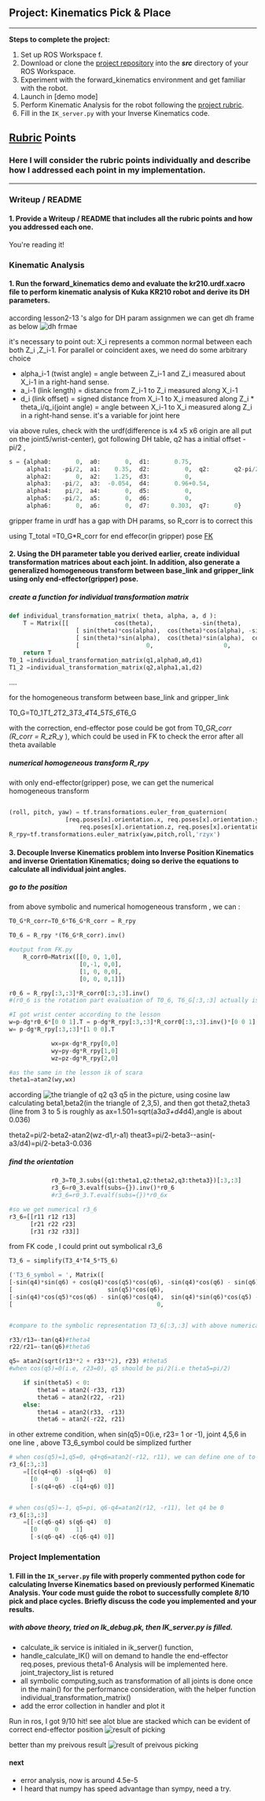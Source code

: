 ## Project: Kinematics Pick & Place 

---


**Steps to complete the project:**  


1. Set up  ROS Workspace f.
2. Download or clone the [project repository](https://github.com/udacity/RoboND-Kinematics-Project) into the ***src*** directory of your ROS Workspace.  
3. Experiment with the forward_kinematics environment and get familiar with the robot.
4. Launch in [demo mode] 
5. Perform Kinematic Analysis for the robot following the [project rubric](https://review.udacity.com/#!/rubrics/972/view).
6. Fill in the `IK_server.py` with your Inverse Kinematics code. 


[//]: # (Image References)

[image1]: ./misc_images/misc1.png
[image3]: ./misc_images/final.png
[image2]: ./misc_images/theta2.png
[image4]: ./misc_images/kuka-dh.png
[image5]: ./misc_images/9blue.png
[image6]: ./misc_images/dh-frame.png
[image7]: ./misc_images/9blue-2.png
## [Rubric](https://review.udacity.com/#!/rubrics/972/view) Points
### Here I will consider the rubric points individually and describe how I addressed each point in my implementation.  

---
### Writeup / README

#### 1. Provide a Writeup / README that includes all the rubric points and how you addressed each one.   
You're reading it!

### Kinematic Analysis
#### 1. Run the forward_kinematics demo and evaluate the kr210.urdf.xacro file to perform kinematic analysis of Kuka KR210 robot and derive its DH parameters.

according lesson2-13 's algo for DH param assignmen we can get dh frame as below ![dh frmae][image6]

it's necessary to point out:​​  X_i   represents a  common normal between each   both ​Z_i ,Z_i-1. For parallel or coincident   axes, we need do some arbitrary choice


* alpha_i-1 (twist angle) = angle between Z_i-1 and Z_i​​  measured about X_i-1 in a right-hand sense.
* a_i-1 (link length) = distance from Z_i-1 to Z_i​​ measured along  X_i-1
* d_i  (link offset) = signed distance from X_i-1 to X_i measured along Z_i​​
​* theta_i/q_i(joint angle) = angle between X_i-1 to X_i measured along Z_i​​ in a right-hand sense. it's a variable for joint here


via above rules, check with the urdf(difference is  x4 x5 x6  origin are all put on the joint5/wrist-center),  got following DH table, q2 has a initial offset -pi/2​ , 

```python
s = {alpha0:       0,  a0:       0,  d1:       0.75,
     alpha1:   -pi/2,  a1:    0.35,  d2:          0,  q2:       q2-pi/2,
     alpha2:       0,  a2:    1.25,  d3:          0,  
     alpha3:   -pi/2,  a3:  -0.054,  d4:       0.96+0.54,
     alpha4:    pi/2,  a4:       0,  d5:          0,
     alpha5:   -pi/2,  a5:       0,  d6:          0,
     alpha6:       0,  a6:       0,  d7:      0.303,  q7:       0}
```

gripper frame in urdf has a gap with DH params, so R_corr is to correct this

using T_total =T0_G*R_corr for end effecor(in gripper) pose [FK](./FK.py)

#### 2. Using the DH parameter table you derived earlier, create individual transformation matrices about each joint. In addition, also generate a generalized homogeneous transform between base_link and gripper_link using only end-effector(gripper) pose.

#####  create a function for individual transformation matrix

```python
def individual_transformation_matrix( theta, alpha, a, d ):
    T = Matrix([[             cos(theta),             -sin(theta),            0,             a],
                   [ sin(theta)*cos(alpha),  cos(theta)*cos(alpha), -sin(alpha),-sin(alpha)*d],
                   [ sin(theta)*sin(alpha),  cos(theta)*sin(alpha),  cos(alpha), cos(alpha)*d],
                   [                   0,                    0,            0,               1]])
    return T
T0_1 =individual_transformation_matrix(q1,alpha0,a0,d1)
T1_2 =individual_transformation_matrix(q2,alpha1,a1,d2)

```
....

for the homogeneous transform  between base_link and gripper_link

T0_G=T0_1*T1_2*T2_3*T3_4*T4_5*T5_6*T6_G

with the correction, end-effector pose could be got from T0_G*R_corr  (R_corr = R_z*R_y ), which could be used in FK to check the error after all theta available


##### numerical homogeneous transform R_rpy

with only end-effector(gripper) pose, we can get the numerical homogeneous transform

```python

(roll, pitch, yaw) = tf.transformations.euler_from_quaternion(
                [req.poses[x].orientation.x, req.poses[x].orientation.y,
                    req.poses[x].orientation.z, req.poses[x].orientation.w])
R_rpy=tf.transformations.euler_matrix(yaw,pitch,roll,'rzyx')
```



#### 3. Decouple Inverse Kinematics problem into Inverse Position Kinematics and inverse Orientation Kinematics; doing so derive the equations to calculate all individual joint angles.



##### go to the position

from above symbolic and numerical  homogeneous transform , we can : 

```python
T0_G*R_corr=T0_6*T6_G*R_corr = R_rpy

T0_6 = R_rpy *(T6_G*R_corr).inv()

#output from FK.py
    R_corr0=Matrix([[0, 0, 1,0],
                    [0,-1, 0,0],
                    [1, 0, 0,0],
                    [0, 0, 0,1]])

r0_6 = R_rpy[:3,:3]*R_corr0[:3,:3].inv()
#(r0_6 is the rotation part evaluation of T0_6, T6_G[:3,:3] actually is Identity matrix/I)

#I got wrist center according to the lesson
w=p-dg*r0_6*[0 0 1].T = p-dg*R_rpy[:3,:3]*R_corr0[:3,:3].inv()*[0 0 1].T 
w= p-dg*R_rpy[:3,:3]*[1 0 0].T

            wx=px-dg*R_rpy[0,0]
            wy=py-dg*R_rpy[1,0]
            wz=pz-dg*R_rpy[2,0]

#as the same in the lesson ik of scara
theta1=atan2(wy,wx)

```
        
according  ![the triangle of q2 q3 q5 in the picture][image4], using cosine law calculating beta1,beta2(in the triangle of 2,3,5), and then got theta2,theta3 (line from  3 to  5 is roughly as ax=1.501=sqrt(a3*a3+d4*d4),angle is about 0.036)

theta2=pi/2-beta2-atan2(wz-d1,r-a1)
theat3=pi/2-beta3--asin(-a3/d4)=pi/2-beta3-0.036

##### find the orientation

```python
            r0_3=T0_3.subs({q1:theta1,q2:theta2,q3:theta3})[:3,:3]
            r3_6=r0_3.evalf(subs={}).inv()*r0_6
            #r3_6=r0_3.T.evalf(subs={})*r0_6x

#so we get numerical r3_6
r3_6=[[r11 r12 r13]
      [r21 r22 r23]
      [r31 r32 r33]]

```


from FK code , I could print out symbolical r3_6
```python
T3_6 = simplify(T3_4*T4_5*T5_6)

('T3_6_symbol = ', Matrix([
[-sin(q4)*sin(q6) + cos(q4)*cos(q5)*cos(q6), -sin(q4)*cos(q6) - sin(q6)*cos(q4)*cos(q5), -sin(q5)*cos(q4), -0.054],
[                           sin(q5)*cos(q6),                           -sin(q5)*sin(q6),          cos(q5),    1.5],
[-sin(q4)*cos(q5)*cos(q6) - sin(q6)*cos(q4),  sin(q4)*sin(q6)*cos(q5) - cos(q4)*cos(q6),  sin(q4)*sin(q5),      0],
[                                         0,                                          0,                0,      1]]))


#compare to the symbolic representation T3_6[:3,:3] with above numerical r3_6 ,theat4-6 could be derived as:

r33/r13=-tan(q4)#theta4
r22/r21=-tan(q6)#theta6

q5= atan2(sqrt(r13**2 + r33**2), r23) #theta5
#when cos(q5)=0(i.e, r23=0), q5 should be pi/2(i.e theta5=pi/2)

    if sin(theta5) < 0:
        theta4 = atan2(-r33, r13)
        theta6 = atan2(r22, -r21)
    else:
        theta4 = atan2(r33, -r13)
        theta6 = atan2(-r22, r21)


```


in other extreme condition, when sin(q5)=0(i.e, r23= 1 or -1), joint 4,5,6 in one line , above T3_6_symbol could be simplized further

```python
# when cos(q5)=1,q5=0, q4+q6=atan2(-r12, r11), we can define one of to be 0
r3_6[:3,:3]
    =[[c(q4+q6) -s(q4+q6)  0]
      [0	 0 	   1]
      [-s(q4+q6) -c(q4+q6) 0]]


# when cos(q5)=-1, q5=pi, q6-q4=atan2(r12, -r11), let q4 be 0
r3_6[:3,:3]
    =[[-c(q6-q4) s(q6-q4)  0]
      [0	 0 	   1]
      [-s(q6-q4) -c(q6-q4) 0]]

```





### Project Implementation

#### 1. Fill in the `IK_server.py` file with properly commented python code for calculating Inverse Kinematics based on previously performed Kinematic Analysis. Your code must guide the robot to successfully complete 8/10 pick and place cycles. Briefly discuss the code you implemented and your results. 

##### with above theory, tried on Ik_debug.pk, then IK_server.py is filled. 
* calculate_ik service is initialed in ik_server() function, 
* handle_calculate_IK() will on demand to handle the end-effector req.poses, previous theta1-6 Analysis  will be implemented here. joint_trajectory_list is retured
* all symbolic computing,such as transformation of all joints is done once in the main() for the performance consideration, with the helper function individual_transformation_matrix()
* add the error collection in handler and plot it 

Run in ros, I got 9/10 hit! see alot blue are stacked which can be evident of correct end-effector position
![result of picking][image7]

better than my preivous result
![result of preivous picking][image3]

#### next 
* error analysis, now is around 4.5e-5
* I heard that numpy has speed advantage than sympy, need a try.